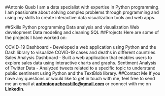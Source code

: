 
#Antonio Queb
I am a data specialist with expertise in Python programming. I am passionate about solving complex problems through programming and using my skills to create interactive data visualization tools and web apps.

##Skills
Python programming
Data analysis and visualization
Web development
Data modeling and cleaning
SQL
##Projects
Here are some of the projects I have worked on:

COVID-19 Dashboard - Developed a web application using Python and the Dash library to visualize COVID-19 cases and deaths in different countries.
Sales Analysis Dashboard - Built a web application that enables users to explore sales data using interactive charts and graphs.
Sentiment Analysis of Twitter Data - Analyzed tweets related to a specific topic to understand public sentiment using Python and the TextBlob library.
##Contact Me
If you have any questions or would like to get in touch with me, feel free to send me an email at **antonioquebcastillo@gmail.com** or connect with me on **LinkedIn.**
